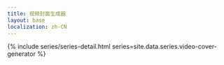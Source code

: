 ```yaml
---
title: 视频封面生成器
layout: base
localization: zh-CN
---
```


{% include series/series-detail.html
    series=site.data.series.video-cover-generator
%}